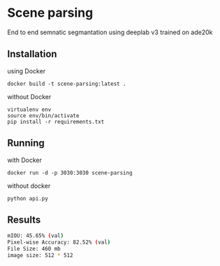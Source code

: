 # Scene parsing

End to end semnatic segmantation using deeplab v3 trained on ade20k

## Installation

using Docker

```shell
docker build -t scene-parsing:latest .
```

without Docker

```shell
virtualenv env
source env/bin/activate
pip install -r requirements.txt
```

## Running

with Docker

```shell
docker run -d -p 3030:3030 scene-parsing
```

without docker

```
python api.py
```


## Results

```bash
mIOU: 45.65% (val)
Pixel-wise Accuracy: 82.52% (val)
File Size: 460 mb
image size: 512 * 512
```


